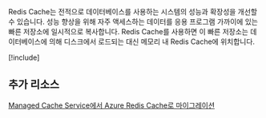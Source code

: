 Redis Cache는 전적으로 데이터베이스를 사용하는 시스템의 성능과 확장성을 개선할 수 있습니다. 성능 향상을 위해 자주 액세스하는 데이터를 응용 프로그램 가까이에 있는 빠른 저장소에 일시적으로 복사합니다. Redis Cache를 사용하면 이 빠른 저장소는 데이터베이스에 의해 디스크에서 로드되는 대신 메모리 내 Redis Cache에 위치합니다.

<!-- Cleanup sandbox -->
[!include[](../../../includes/azure-sandbox-cleanup.md)]

## <a name="additional-resources"></a>추가 리소스

[Managed Cache Service에서 Azure Redis Cache로 마이그레이션](https://docs.microsoft.com/azure/redis-cache/cache-migrate-to-redis)